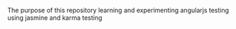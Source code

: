 The purpose of this repository learning and experimenting angularjs testing 
using jasmine and karma testing

